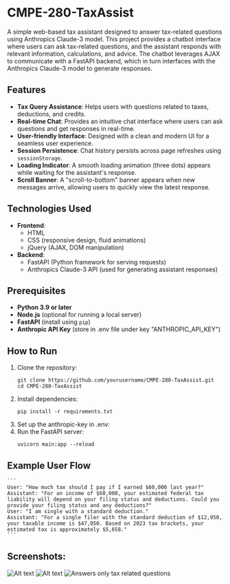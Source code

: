 # CMPE-280-TaxAssist

A simple web-based tax assistant designed to answer tax-related questions using Anthropics Claude-3 model. This project provides a chatbot interface where users can ask tax-related questions, and the assistant responds with relevant information, calculations, and advice. The chatbot leverages AJAX to communicate with a FastAPI backend, which in turn interfaces with the Anthropics Claude-3 model to generate responses.

## Features
- **Tax Query Assistance**: Helps users with questions related to taxes, deductions, and credits.
- **Real-time Chat**: Provides an intuitive chat interface where users can ask questions and get responses in real-time.
- **User-friendly Interface**: Designed with a clean and modern UI for a seamless user experience.
- **Session Persistence**: Chat history persists across page refreshes using `sessionStorage`.
- **Loading Indicator**: A smooth loading animation (three dots) appears while waiting for the assistant's response.
- **Scroll Banner**: A "scroll-to-bottom" banner appears when new messages arrive, allowing users to quickly view the latest response.

## Technologies Used
- **Frontend**: 
  - HTML
  - CSS (responsive design, fluid animations)
  - jQuery (AJAX, DOM manipulation)
- **Backend**: 
  - FastAPI (Python framework for serving requests)
  - Anthropics Claude-3 API (used for generating assistant responses)

## Prerequisites

- **Python 3.9 or later**
- **Node.js** (optional for running a local server)
- **FastAPI** (install using `pip`)
- **Anthropic API Key** (store in .env file under key "ANTHROPIC_API_KEY")

## How to Run

1. Clone the repository:
   ```
   git clone https://github.com/yourusername/CMPE-280-TaxAssist.git
   cd CMPE-280-TaxAssist
2. Install dependencies:
    ```
    pip install -r requirements.txt
3. Set up the anthropic-key in .env:
4. Run the FastAPI server:
    ```
    uvicorn main:app --reload
## Example User Flow
    ```
    User: "How much tax should I pay if I earned $60,000 last year?"
    Assistant: "For an income of $60,000, your estimated federal tax liability will depend on your filing status and deductions. Could you provide your filing status and any deductions?"
    User: "I am single with a standard deduction."
    Assistant: "For a single filer with the standard deduction of $12,950, your taxable income is $47,050. Based on 2023 tax brackets, your estimated tax is approximately $5,658."
    ```

## Screenshots:

![Alt text](screenshots/image.png)
![Alt text](screenshots/image-1.png)
![Answers only tax related questions](screenshots/image-2.png)
